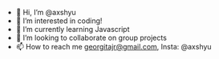 - 👋 Hi, I’m @axshyu
- 👀 I’m interested in coding!
- 🌱 I’m currently learning Javascript
- 💞️ I’m looking to collaborate on group projects
- 📫 How to reach me georgitajr@gmail.com, Insta: @axshyu

<!---
axshyu/axshyu is a ✨ special ✨ repository because its `README.md` (this file) appears on your GitHub profile.
You can click the Preview link to take a look at your changes.
--->
